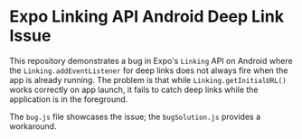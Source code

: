 # Expo Linking API Android Deep Link Issue

This repository demonstrates a bug in Expo's `Linking` API on Android where the `Linking.addEventListener` for deep links does not always fire when the app is already running.  The problem is that while `Linking.getInitialURL()` works correctly on app launch, it fails to catch deep links while the application is in the foreground. 

The `bug.js` file showcases the issue; the `bugSolution.js` provides a workaround.